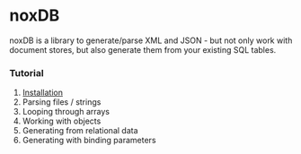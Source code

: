 # noxDB

noxDB is a library to generate/parse XML and JSON - but not only work with document stores, but also generate them from your existing SQL tables.

### Tutorial

1. [Installation](/noxdb/installation)
2. Parsing files / strings
3. Looping through arrays
4. Working with objects
5. Generating from relational data
6. Generating with binding parameters
